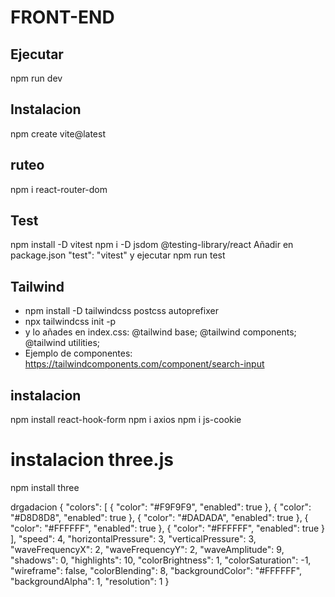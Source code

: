 # FRONT-END
## Ejecutar
npm run dev

## Instalacion
npm create vite@latest

## ruteo
npm i react-router-dom

## Test
npm install -D vitest
npm i -D jsdom @testing-library/react
Añadir en package.json "test": "vitest" y ejecutar npm run test

## Tailwind

- npm install -D tailwindcss postcss autoprefixer
- npx tailwindcss init -p
- y lo añades en index.css:
@tailwind base;
@tailwind components;
@tailwind utilities;
- Ejemplo de componentes: https://tailwindcomponents.com/component/search-input


## instalacion
npm install react-hook-form
npm i axios
npm i js-cookie

# instalacion three.js
npm install three



drgadacion
{
    "colors": [
        {
            "color": "#F9F9F9",
            "enabled": true
        },
        {
            "color": "#D8D8D8",
            "enabled": true
        },
        {
            "color": "#DADADA",
            "enabled": true
        },
        {
            "color": "#FFFFFF",
            "enabled": true
        },
        {
            "color": "#FFFFFF",
            "enabled": true
        }
    ],
    "speed": 4,
    "horizontalPressure": 3,
    "verticalPressure": 3,
    "waveFrequencyX": 2,
    "waveFrequencyY": 2,
    "waveAmplitude": 9,
    "shadows": 0,
    "highlights": 10,
    "colorBrightness": 1,
    "colorSaturation": -1,
    "wireframe": false,
    "colorBlending": 8,
    "backgroundColor": "#FFFFFF",
    "backgroundAlpha": 1,
    "resolution": 1
}